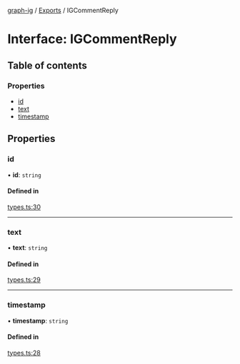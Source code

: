 [graph-ig](../README.md) / [Exports](../modules.md) / IGCommentReply

# Interface: IGCommentReply

## Table of contents

### Properties

- [id](IGCommentReply.md#id)
- [text](IGCommentReply.md#text)
- [timestamp](IGCommentReply.md#timestamp)

## Properties

### id

• **id**: `string`

#### Defined in

[types.ts:30](https://github.com/ucig/graph-ig/blob/ce5df35/src/types.ts#L30)

___

### text

• **text**: `string`

#### Defined in

[types.ts:29](https://github.com/ucig/graph-ig/blob/ce5df35/src/types.ts#L29)

___

### timestamp

• **timestamp**: `string`

#### Defined in

[types.ts:28](https://github.com/ucig/graph-ig/blob/ce5df35/src/types.ts#L28)
